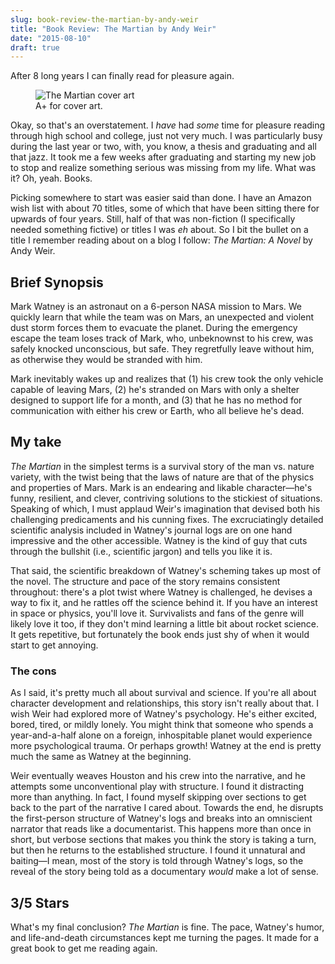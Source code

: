```yaml
---
slug: book-review-the-martian-by-andy-weir
title: "Book Review: The Martian by Andy Weir"
date: "2015-08-10"
draft: true
---
```


After 8 long years I can finally read for pleasure again.

<figure class="alignright"><img src="http://cdn.roginfarrer.com/superbmeteors/The_Martian_2014.jpg" alt="The Martian cover art" /><figcaption>A+ for cover art.</figcaption></figure>

Okay, so that's an overstatement. I _have_ had _some_ time for pleasure reading through high school and college, just not very much. I was particularly busy during the last year or two, with, you know, a thesis and graduating and all that jazz. It took me a few weeks after graduating and starting my new job to stop and realize something serious was missing from my life. What was it? Oh, yeah. Books.

Picking somewhere to start was easier said than done. I have an Amazon wish list with about 70 titles, some of which that have been sitting there for upwards of four years. Still, half of that was non-fiction (I specifically needed something fictive) or titles I was _eh_ about. So I bit the bullet on a title I remember reading about on a blog I follow:
_The Martian: A Novel_ by Andy Weir.

## Brief Synopsis

Mark Watney is an astronaut on a 6-person NASA mission to Mars. We quickly learn that while the team was on Mars, an unexpected and violent dust storm forces them to evacuate the planet. During the emergency escape the team loses track of Mark, who, unbeknownst to his crew, was safely knocked unconscious, but safe. They regretfully leave without him, as otherwise they would be stranded with him.

Mark inevitably wakes up and realizes that (1) his crew took the only vehicle capable of leaving Mars, (2) he's stranded on Mars with only a shelter designed to support life for a month, and (3) that he has no method for communication with either his crew or Earth, who all believe he's dead.

## My take

_The Martian_ in the simplest terms is a survival story of the man vs. nature variety, with the twist being that the laws of nature are that of the physics and properties of Mars. Mark is an endearing and likable character—he's funny, resilient, and clever, contriving solutions to the stickiest of situations. Speaking of which, I must applaud Weir's imagination that devised both his challenging predicaments and his cunning fixes. The excruciatingly detailed scientific analysis included in Watney's journal logs are on one hand impressive and the other accessible. Watney is the kind of guy that cuts through the bullshit (i.e., scientific jargon) and tells you like it is.

That said, the scientific breakdown of Watney's scheming takes up most of the novel. The structure and pace of the story remains consistent throughout: there's a plot twist where Watney is challenged, he devises a way to fix it, and he rattles off the science behind it. If you have an interest in space or physics, you'll love it. Survivalists and fans of the genre will likely love it too, if they don't mind learning a little bit about rocket science. It gets repetitive, but fortunately the book ends just shy of when it would start to get annoying.

### The cons

As I said, it's pretty much all about survival and science. If you're all about character development and relationships, this story isn't really about that. I wish Weir had explored more of Watney's psychology. He's either excited, bored, tired, or mildly lonely. You might think that someone who spends a year-and-a-half alone on a foreign, inhospitable planet would experience more psychological trauma. Or perhaps growth! Watney at the end is pretty much the same as Watney at the beginning.

Weir eventually weaves Houston and his crew into the narrative, and he attempts some unconventional play with structure. I found it distracting more than anything. In fact, I found myself skipping over sections to get back to the part of the narrative I cared about. Towards the end, he disrupts the first-person structure of Watney's logs and breaks into an omniscient narrator that reads like a documentarist. This happens more than once in short, but verbose sections that makes you think the story is taking a turn, but then he returns to the established structure. I found it unnatural and baiting—I mean, most of the story is told through Watney's logs, so the reveal of the story being told as a documentary _would_ make a lot of sense.

## 3/5 Stars

What's my final conclusion? _The Martian_ is fine. The pace, Watney's humor, and life-and-death circumstances kept me turning the pages. It made for a great book to get me reading again.
